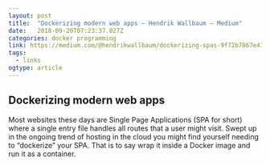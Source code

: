 ```yaml
---
layout: post 
title:  "Dockerizing modern web apps – Hendrik Wallbaum – Medium" 
date:   2018-09-20T07:23:37.027Z 
categories: docker programming
link: https://medium.com/@hendrikwallbaum/dockerizing-spas-9f72b7867e41 
tags:
  - links
ogtype: article 
---
```


## Dockerizing modern web apps
Most websites these days are Single Page Applications (SPA for short) where a single entry file handles all routes that a user might visit. Swept up in the ongoing trend of hosting in the cloud you might find yourself needing to “dockerize” your SPA. That is to say wrap it inside a Docker image and run it as a container.